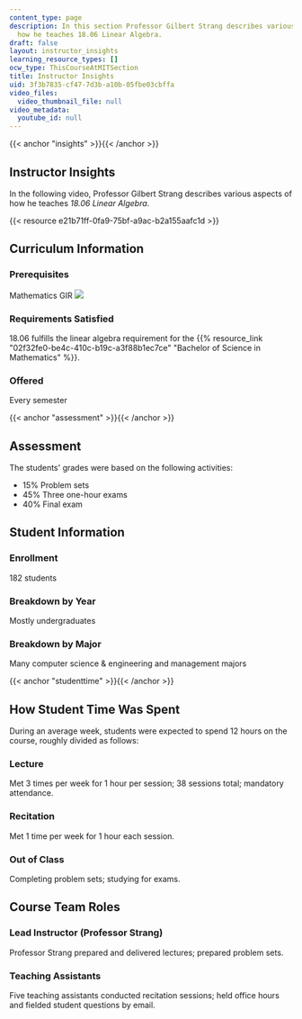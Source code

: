 ```yaml
---
content_type: page
description: In this section Professor Gilbert Strang describes various aspects of
  how he teaches 18.06 Linear Algebra.
draft: false
layout: instructor_insights
learning_resource_types: []
ocw_type: ThisCourseAtMITSection
title: Instructor Insights
uid: 3f3b7835-cf47-7d3b-a10b-05fbe03cbffa
video_files:
  video_thumbnail_file: null
video_metadata:
  youtube_id: null
---
```

{{< anchor "insights" >}}{{< /anchor >}}

## Instructor Insights

In the following video, Professor Gilbert Strang describes various aspects of how he teaches _18.06 Linear Algebra_.

{{< resource e21b71ff-0fa9-75bf-a9ac-b2a155aafc1d >}}

## Curriculum Information

### Prerequisites

Mathematics GIR ![](/images/educator/icon-question-gir.png)

### Requirements Satisfied

18.06 fulfills the linear algebra requirement for the {{% resource_link "02f32fe0-be4c-410c-b19c-a3f88b1ec7ce" "Bachelor of Science in Mathematics" %}}.

### Offered

Every semester

{{< anchor "assessment" >}}{{< /anchor >}}

## Assessment

The students' grades were based on the following activities:

- 15% Problem sets
- 45% Three one-hour exams
- 40% Final exam

## Student Information

### Enrollment

182 students

### Breakdown by Year

Mostly undergraduates

### Breakdown by Major

Many computer science & engineering and management majors

{{< anchor "studenttime" >}}{{< /anchor >}}

## How Student Time Was Spent

During an average week, students were expected to spend 12 hours on the course, roughly divided as follows:

### Lecture

Met 3 times per week for 1 hour per session; 38 sessions total; mandatory attendance.

### Recitation

Met 1 time per week for 1 hour each session.

### Out of Class

Completing problem sets; studying for exams.

## Course Team Roles

### Lead Instructor (Professor Strang)

Professor Strang prepared and delivered lectures; prepared problem sets.

### Teaching Assistants 

Five teaching assistants conducted recitation sessions; held office hours and fielded student questions by email.